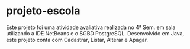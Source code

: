 # projeto-escola

Este projeto foi uma atividade avaliativa realizada no 4ª Sem. em sala utilizando a IDE NetBeans e o SGBD PostgreSQL.
Desenvolvido em Java, este projeto conta com Cadastrar, Listar, Alterar e Apagar.
